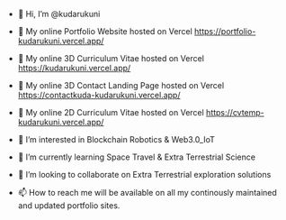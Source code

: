 - 👋 Hi, I’m @kudarukuni

- 🚀 My online Portfolio Website hosted on Vercel https://portfolio-kudarukuni.vercel.app/
- 🚀 My online 3D Curriculum Vitae hosted on Vercel https://kudarukuni.vercel.app/
- 🚀 My online 3D Contact Landing Page hosted on Vercel https://contactkuda-kudarukuni.vercel.app/
- 🚀 My online 2D Curriculum Vitae hosted on Vercel https://cvtemp-kudarukuni.vercel.app/

- 👀 I’m interested in Blockchain Robotics & Web3.0_IoT
- 🌱 I’m currently learning Space Travel & Extra Terrestrial Science
- 💞️ I’m looking to collaborate on Extra Terrestrial exploration solutions
- 📫 How to reach me will be available on all my continously maintained and updated portfolio sites.

<!---
kudarukuni/kudarukuni is a ✨ special ✨ repository because its `README.md` (this file) appears on your GitHub profile.
You can click the Preview link to take a look at your changes.
--->
